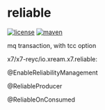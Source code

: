 # reliable

[![license](https://img.shields.io/github/license/x-ream/reliable.svg)](https://www.apache.org/licenses/LICENSE-2.0.html)
[![maven](https://img.shields.io/maven-central/v/io.xream.reliable/reliable.svg)](https://search.maven.org/search?q=io.xream)

mq transaction, with tcc option


x7/x7-reyc/io.xream.x7.reliable:

@EnableReliabilityManagement

@ReliableProducer

@ReliableOnConsumed

